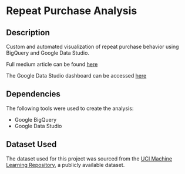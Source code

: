 # Repeat Purchase Analysis

## Description

Custom and automated visualization of repeat purchase behavior using BigQuery and Google Data Studio.

Full medium article can be found [here](https://towardsdatascience.com/how-to-monitor-repeat-purchase-behavior-using-google-data-studio-and-bigquery-c2b5adbe8ebb) 

The Google Data Studio dashboard can be accessed [here](https://datastudio.google.com/u/0/reporting/c29d1fd1-1418-4138-8492-07914881ab43/page/OFKDC)

## Dependencies

The following tools were used to create the analysis:
* Google BigQuery
* Google Data Studio

## Dataset Used

The dataset used for this project was sourced from the [UCI Machine Learning Repository](https://archive.ics.uci.edu/ml/datasets/Online+Retail#), a publicly available dataset.
